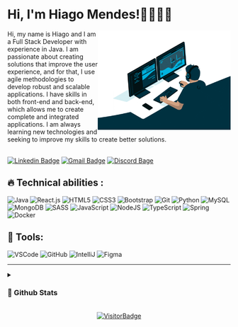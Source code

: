 # Hi, I'm Hiago Mendes!👋🏼👦🏽

<div>
 <img align="right" alt="devGif"  width="300" src="https://raw.githubusercontent.com/hiag0liveira/hiag0liveira/main/gifs/gifs-de-programador-29.gif">
Hi, my name is Hiago and I am a Full Stack Developer with experience in Java. I am passionate about creating solutions that improve 
the user experience, and for that, I use agile methodologies to develop robust and scalable applications. I have skills in both front-end and back-end, which allows me to create complete and integrated applications. I am always learning new technologies and seeking to improve my skills to create better solutions.
 </div>
 
 <br>
 
[![Linkedin Badge](https://img.shields.io/badge/LinkedIn-0077B5?style=for-the-badge&logo=linkedin&logoColor=white)](https://www.linkedin.com/in/hiago-de-oliveira-mendes-520647212/)
[![Gmail Badge](https://img.shields.io/badge/Gmail-D14836?style=for-the-badge&logo=gmail&logoColor=white)](mailto:hiagoliv3ira@gmail.com)
[![Discord Bage](https://img.shields.io/badge/Discord-7289DA?style=for-the-badge&logo=discord&logoColor=white)](https://discord.gg/yCZ7AxBVbR)
 <br>

 ## 🔥 Technical abilities :

![Java](https://img.shields.io/badge/Java-ED8B00?style=for-the-badge&logo=java&logoColor=white)
![React.js](https://img.shields.io/badge/React-20232A?style=for-the-badge&logo=react&logoColor=61DAFB)
![HTML5](https://img.shields.io/badge/HTML5-E34F26?style=for-the-badge&logo=html5&logoColor=white)
![CSS3](https://img.shields.io/badge/CSS3-1572B6?style=for-the-badge&logo=css3&logoColor=white)
![Bootstrap](https://img.shields.io/badge/Bootstrap-563D7C?style=for-the-badge&logo=bootstrap&logoColor=white)
![Git](https://img.shields.io/badge/GIT-E44C30?style=for-the-badge&logo=git&logoColor=white)
![Python](https://img.shields.io/badge/Python-14354C?style=for-the-badge&logo=python&logoColor=white)
![MySQL](https://img.shields.io/badge/MySQL-00000F?style=for-the-badge&logo=mysql&logoColor=white)
![MongoDB](https://img.shields.io/badge/MongoDB-4EA94B?style=for-the-badge&logo=mongodb&logoColor=white)
![SASS](https://img.shields.io/badge/Sass-CC6699?style=for-the-badge&logo=sass&logoColor=white)
![JavaScript](https://img.shields.io/badge/JavaScript-323330?style=for-the-badge&logo=javascript&logoColor=F7DF1E)
![NodeJS](https://img.shields.io/badge/Node.js-43853D?style=for-the-badge&logo=node.js&logoColor=white)
![TypeScript](https://img.shields.io/badge/TypeScript-007ACC?style=for-the-badge&logo=typescript&logoColor=white)
![Spring](https://img.shields.io/badge/Spring-6DB33F?style=for-the-badge&logo=spring&logoColor=white)
![Docker](https://img.shields.io/badge/Docker-2CA5E0?style=for-the-badge&logo=docker&logoColor=white)

## 🔧 Tools:
![VSCode](https://img.shields.io/badge/Visual_Studio_Code-0078D4?style=for-the-badge&logo=visual%20studio%20code&logoColor=white)
![GitHub](https://img.shields.io/badge/GitHub-100000?style=for-the-badge&logo=github&logoColor=white)
![IntelliJ](https://img.shields.io/badge/IntelliJ_IDEA-000000.svg?style=for-the-badge&logo=intellij-idea&logoColor=white)
![Figma](https://img.shields.io/badge/Figma-F24E1E?style=for-the-badge&logo=figma&logoColor=white)

<hr>



<!--  -->
<details>
  <summary><h3>📌 Github Stats</h3></summary>
  <p align="center">
  <img src="https://media.giphy.com/media/W5eoZHPpUx9sapR0eu/giphy.gif" width="30px" alt="Git"/>&nbsp;<i><b>Git Activeness</b></i></p>
  <div align="center">
    <a href="https://github.com/hiag0liveira">
    <img height="180em" src="https://github-readme-stats.vercel.app/api?username=hiag0liveira&show_icons=true&theme=highcontrast&include_all_commits=true&count_private=true" />
    <img height="180em" src="https://github-readme-stats.vercel.app/api/top-langs/?username=hiag0liveira&layout=compact&langs_count=7&theme=highcontrast"/>
  </div>
 
  <p align="center">
   <img src="https://github-readme-streak-stats.herokuapp.com?user=hiag0liveira&&theme=highcontrast&show_icons=true)](https://git.io/streak-stats" /> 
  <hr>
</details>
<br>
<div align="center">
 <img alt="VisitorBadge" width="150" src="https://visitor-badge.laobi.icu/badge?page_id=hiag0liveira.hiag0liveira">
</div>
 
